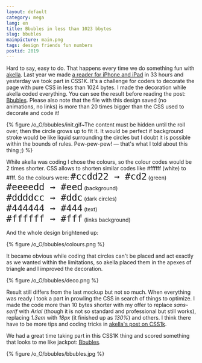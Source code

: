 ```yaml
---
layout: default
category: mega
lang: en
title: Bbubles in less than 1023 bbytes
slug: bbubles
mainpicture: main.png
tags: design friends fun numbers 
postid: 2819
---
```



Hard to say, easy to do. That happens every time we do something fun with <a href="http://cssing.org.ua/">akella</a>. Last year we made <a href="http://mega.genn.org/en/2010/33-hrs-project/">a reader for iPhone and iPad</a> in 33 hours and yesterday we took part in CSS1K. It's a challenge for coders to decorate the page with pure CSS in less than 1024 bytes. I made the decoration while akella coded everything. You can see the result before reading the post: <a href="http://css1k.com/#bbubles">Bbubles</a>. Please also note that the file with this design saved (no animations, no links) is more than 20 times bigger than the CSS used to decorate and code it!<!--more-->



{% figure /o_O/bbubles/init.gif~The content must be hidden until the roll over, then the circle grows up to fit it. It would be perfect if background stroke would be like liquid surrounding the circles but I doubt it is possible within the bounds of rules. Pew-pew-pew! — that's what I told about this thing ;) %}



While akella was coding I chose the colours, so the colour  codes would be 2 times shorter. CSS allows to shorten similar codes like #ffffff (white) to #fff. So the colours were:
<span style="font-size: 24px; font-family: monospace;">#ccdd22 → #cd2</span> (green)<br /><span style="font-size: 24px; font-family: monospace;">#eeeedd → #eed</span> (background)<br /><span style="font-size: 24px; font-family: monospace;">#ddddcc → #ddc</span> (dark circles)<br /><span style="font-size: 24px; font-family: monospace;">#444444 → #444</span> (text)<br /><span style="font-size: 24px; font-family: monospace;">#ffffff → #fff</span> (links background)

And the whole design brightened up:



{% figure /o_O/bbubles/colours.png %}



It became obvious while coding that circles can't be placed and act exactly as we wanted within the limitations, so akella placed them in the apexes of triangle and I improved the decoration.



{% figure /o_O/bbubles/deco.png %}


Result still differs from the last mockup but not so much. When everything was ready I took a part in prowling the CSS in search of things to optimize. I made the code more than 10 bytes shorter with my offer to replace <i>sans-serif</i> with <i>Arial</i> (though it is not so standard and professional but still works), replacing  <i>1.3em</i> with <i>18px</i> (it finished up as <i>130%</i>) and others. I think there have to be more tips and coding tricks in <a href="http://cssing.org.ua/2011/07/06/css1k/">akella's post on CSS1k</a>.

We had a great time taking part in this CSS1K thing and scored something that looks to me like jackpot: <a href="http://css1k.com/#bbubles">Bbubles</a>.



{% figure /o_O/bbubles/bbubles.jpg %}

